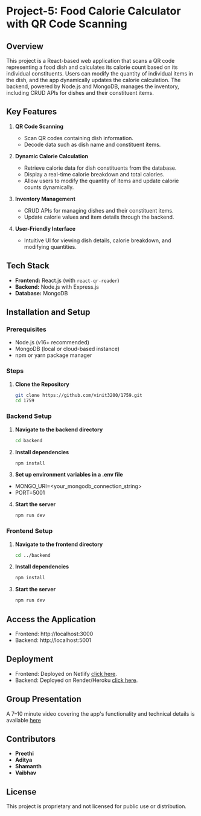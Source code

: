 # Project-5: Food Calorie Calculator with QR Code Scanning

## Overview

This project is a React-based web application that scans a QR code representing a food dish and calculates its calorie count based on its individual constituents. Users can modify the quantity of individual items in the dish, and the app dynamically updates the calorie calculation. The backend, powered by Node.js and MongoDB, manages the inventory, including CRUD APIs for dishes and their constituent items.

## Key Features

1. **QR Code Scanning**
   - Scan QR codes containing dish information.
   - Decode data such as dish name and constituent items.
   
2. **Dynamic Calorie Calculation**
   - Retrieve calorie data for dish constituents from the database.
   - Display a real-time calorie breakdown and total calories.
   - Allow users to modify the quantity of items and update calorie counts dynamically.

3. **Inventory Management**
   - CRUD APIs for managing dishes and their constituent items.
   - Update calorie values and item details through the backend.

4. **User-Friendly Interface**
   - Intuitive UI for viewing dish details, calorie breakdown, and modifying quantities.

## Tech Stack

- **Frontend:** React.js (with `react-qr-reader`)
- **Backend:** Node.js with Express.js
- **Database:** MongoDB

## Installation and Setup

### Prerequisites
- Node.js (v16+ recommended)
- MongoDB (local or cloud-based instance)
- npm or yarn package manager

### Steps

1. **Clone the Repository**
   ```bash
   git clone https://github.com/vinit3200/1759.git
   cd 1759

### Backend Setup

1. **Navigate to the backend directory**
   ```bash
   cd backend

2. **Install dependencies**
   ```bash
   npm install

3. **Set up environment variables in a .env file**
- MONGO_URI=<your_mongodb_connection_string>
- PORT=5001

4. **Start the server**
   ```bash
   npm run dev


### Frontend Setup

1. **Navigate to the frontend directory**
   ```bash
   cd ../backend

2. **Install dependencies**
   ```bash
   npm install

4. **Start the server**
   ```bash
   npm run dev


## Access the Application

- Frontend: http://localhost:3000
- Backend: http://localhost:5001

## Deployment
- Frontend: Deployed on Netlify [click here](https://jovial-stardust-c3870e.netlify.app).
- Backend: Deployed on Render/Heroku [click here](https://foodapp-lq4i.onrender.com/api/dishes).

## Group Presentation
A 7–10 minute video covering the app's functionality and technical details is available [here]()

## Contributors

- **Preethi**
- **Aditya** 
- **Shamanth** 
- **Vaibhav** 

## License

This project is proprietary and not licensed for public use or distribution.



